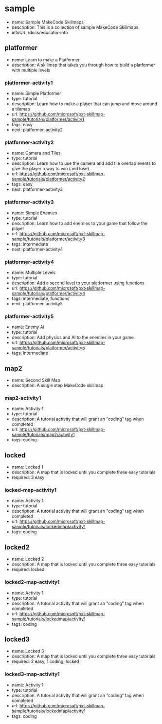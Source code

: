 # sample
* name: Sample MakeCode Skillmaps
* description: This is a collection of sample MakeCode Skillmaps
* infoUrl: /docs/educator-info



## platformer
* name: Learn to make a Platformer
* description: A skillmap that takes you through how to build a platformer with multiple levels

### platformer-activity1

* name: Simple Platformer
* type: tutorial
* description: Learn how to make a player that can jump and move around a tilemap
* url: https://github.com/microsoft/pxt-skillmap-sample/tutorials/platformer/activity1
* tags: easy
* next: platformer-activity2

### platformer-activity2

* name: Camera and Tiles
* type: tutorial
* description: Learn how to use the camera and add tile overlap events to give the player a way to win (and lose)
* url: https://github.com/microsoft/pxt-skillmap-sample/tutorials/platformer/activity2
* tags: easy
* next: platformer-activity3

### platformer-activity3

* name: Simple Enemies
* type: tutorial
* description: Learn how to add enemies to your game that follow the player
* url: https://github.com/microsoft/pxt-skillmap-sample/tutorials/platformer/activity3
* tags: intermediate
* next: platformer-activity4

### platformer-activity4

* name: Multiple Levels
* type: tutorial
* description: Add a second level to your platformer using functions
* url: https://github.com/microsoft/pxt-skillmap-sample/tutorials/platformer/activity4
* tags: intermediate, functions
* next: platformer-activity5

### platformer-activity5

* name: Enemy AI
* type: tutorial
* description: Add physics and AI to the enemies in your game
* url: https://github.com/microsoft/pxt-skillmap-sample/tutorials/platformer/activity5
* tags: intermediate


## map2
* name: Second Skill Map
* description: A single step MakeCode skillmap

### map2-activity1

* name: Activity 1
* type: tutorial
* description: A tutorial activity that will grant an "coding" tag when completed
* url: https://github.com/microsoft/pxt-skillmap-sample/tutorials/map2/activity1
* tags: coding

## locked
* name: Locked 1
* description: A map that is locked until you complete three easy tutorials
* required: 3 easy



### locked-map-activity1

* name: Activity 1
* type: tutorial
* description: A tutorial activity that will grant an "coding" tag when completed
* url: https://github.com/microsoft/pxt-skillmap-sample/tutorials/lockedmap/activity1
* tags: coding

## locked2
* name: Locked 2
* description: A map that is locked until you complete three easy tutorials
* required: locked


### locked2-map-activity1

* name: Activity 1
* type: tutorial
* description: A tutorial activity that will grant an "coding" tag when completed
* url: https://github.com/microsoft/pxt-skillmap-sample/tutorials/lockedmap/activity1
* tags: coding

## locked3
* name: Locked 3
* description: A map that is locked until you complete three easy tutorials
* required: 2 easy, 1 coding, locked


### locked3-map-activity1

* name: Activity 1
* type: tutorial
* description: A tutorial activity that will grant an "coding" tag when completed
* url: https://github.com/microsoft/pxt-skillmap-sample/tutorials/lockedmap/activity1
* tags: coding
